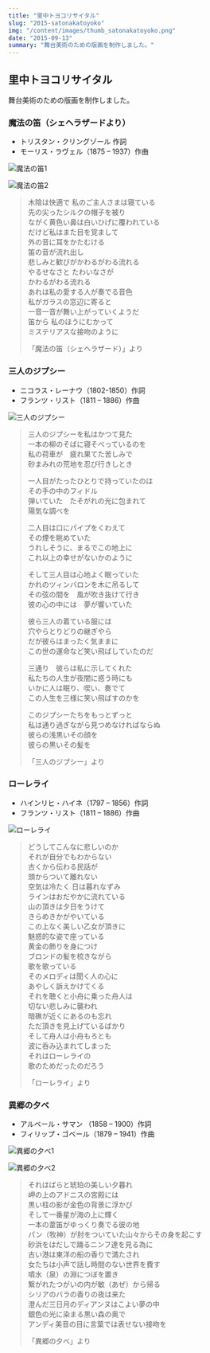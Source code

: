 ```yaml
---
title: "里中トヨコリサイタル"
slug: "2015-satonakatoyoko"
img: "/content/images/thumb_satonakatoyoko.png"
date: "2015-09-13"
summary: "舞台美術のための版画を制作しました。"
---
```


## 里中トヨコリサイタル

舞台美術のための版画を制作しました。  

### 魔法の笛（シェヘラザードより）

- トリスタン・クリングゾール 作詞
- モーリス・ラヴェル（1875 – 1937）作曲

![魔法の笛1](/content/artworks/artworkM079s.png)

![魔法の笛2](/content/artworks/artworkM078s.png)

> 木陰は快適で 私のご主人さまは寝ている  
> 先の尖ったシルクの帽子を被り  
> ながく黄色い鼻は白いひげに覆われている  
> だけど私はまた目を覚まして  
> 外の音に耳をかたむける  
> 笛の音が流れ出し  
> 悲しみと歓びがかわるがわる流れる  
> やるせなさと たわいなさが  
> かわるがわる流れる  
> あれは私の愛する人が奏でる音色  
> 私がガラスの窓辺に寄ると  
> 一音一音が舞い上がっていくようだ  
> 笛から 私のほうにむかって  
> ミステリアスな接吻のように  
>   
> 「魔法の笛（シェヘラザード）」より  

### 三人のジプシー

- ニコラス・レーナウ（1802-1850）作詞
- フランツ・リスト（1811 – 1886）作曲

![三人のジプシー](/content/artworks/artworkM076s.png)

> 三人のジプシーを私はかつて見た  
> 一本の柳のそばに寝そべっているのを  
> 私の荷車が　疲れ果てた苦しみで  
> 砂まみれの荒地を忍び行きしとき  
>   
> 一人目がたったひとりで持っていたのは  
> その手の中のフィドル  
> 弾いていた　たそがれの光に包まれて  
> 陽気な調べを  
>   
> 二人目は口にパイプをくわえて  
> その煙を眺めていた  
> うれしそうに、まるでこの地上に  
> これ以上の幸せがないかのように  
>   
> そして三人目は心地よく眠っていた  
> かれのツィンバロンを木に吊るして  
> その弦の間を　風が吹き抜けて行き  
> 彼の心の中には　夢が響いていた  
>   
> 彼ら三人の着ている服には  
> 穴やらとりどりの継ぎやら  
> だが彼らはまったく気ままに  
> この世の運命など笑い飛ばしていたのだ  
>   
> 三通り　彼らは私に示してくれた  
> 私たちの人生が夜闇に惑う時にも  
> いかに人は眠り、喫い、奏でて  
> この人生を三様に笑い飛ばすのかを  
>   
> このジプシーたちをもっとずっと  
> 私は通り過ぎながら見つめなければならぬ  
> 彼らの浅黒いその顔を  
> 彼らの黒いその髪を  
>   
> 「三人のジプシー」より  

### ローレライ

- ハインリヒ・ハイネ（1797 – 1856）作詞
- フランツ・リスト（1811 – 1886）作曲

![ローレライ](/content/artworks/artworkM077s.png)

> どうしてこんなに悲しいのか  
> それが自分でもわからない  
> 古くから伝わる民話が  
> 頭からついて離れない  
> 空気は冷たく 日は暮れなずみ  
> ラインはおだやかに流れている  
> 山の頂きは夕日をうけて  
> きらめきかがやいている  
> この上なく美しい乙女が頂きに  
> 魅惑的な姿で座っている  
> 黄金の飾りを身につけ  
> ブロンドの髪を梳きながら  
> 歌を歌っている  
> そのメロディは聞く人の心に  
> あやしく訴えかけてくる  
> それを聴くと小舟に乗った舟人は  
> 切ない悲しみに襲われ  
> 暗礁が近くにあるのも忘れ  
> ただ頂きを見上げているばかり  
> そして舟人は小舟もろとも  
> 波に呑み込まれてしまった  
> それはローレライの  
> 歌のためだったのだろう  
>   
> 「ローレライ」より  

### 異郷の夕べ

- アルベール・サマン （1858 – 1900）作詞
- フィリップ・ゴベール（1879 – 1941）作曲

![異郷の夕べ1](/content/artworks/artworkM080s.png)

![異郷の夕べ2](/content/artworks/artworkM081s.png)

> それはばらと琥珀の美しい夕暮れ  
> 岬の上のアドニスの宮殿には  
> 黒い柱の影が金色の背景に浮かび  
> そして一番星が海の上に輝く  
> 一本の葦笛がゆっくり奏でる彼の地  
> パン（牧神）が肘をついていた山々からその身を起こす  
> 砂浜をはだしで踊るニンフ達を見る為に  
> 古い港は東洋の船の香りで満たされ  
> 女たちは小声で話し時間のない世界を費す  
> 噴水（泉）の淵につぼを置き  
> 繋がれたつがいの内が敏（あぜ）から帰る  
> シリアのバラの香りの夜は来た  
> 澄んだ三日月のディアンヌはこよい夢の中  
> 銀色の光に染まる黒い森の奥で  
> アンディ美音の目に言葉では表せない接吻を  
>   
> 「異郷の夕べ」より  
